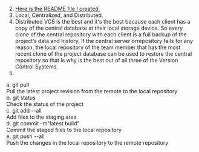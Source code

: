 2. [Here is the README file I created.](../../README.md)
3. Local, Centralized, and Distributed.
4. Distributed VCS is the best and it's the best because each client has a copy of the central database at their local storage device. So every clone of the central repository with each client is a full backup of the project’s data and history. If the central server orrepository fails for any reason, the local repository of the team member that has the most recent clone of the project database can be used to restore the central repository so that is why is the best out of all three of the Version Control Systems. 
5.
a. git pull  
Pull the latest project revision from the remote to the local repository  
b. git status  
Check the status of the project  
c. git add --all  
Add files to the staging area  
d. git commit -m"latest build"  
Commit the staged files to the local repository  
e. git push --all  
Push the changes in the local repository to the remote repository  

